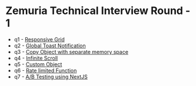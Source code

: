 # Zemuria Technical Interview Round - 1
- q1 - [Responsive Grid](./q1)
- q2 - [Global Toast Notification](./q2)
- q3 - [Copy Object with separate memory space](./q3)
- q4 - [Infinite Scroll](./q4)
- q5 - [Custom Object](./q5)
- q6 - [Rate limited Function](./q6)
- q7 - [A/B Testing using NextJS](./q7)
